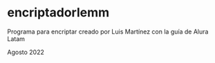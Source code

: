 # encriptadorlemm
<p>Programa para encriptar creado por Luis Martínez con la guía de Alura Latam</p>
<p>Agosto 2022</p>
